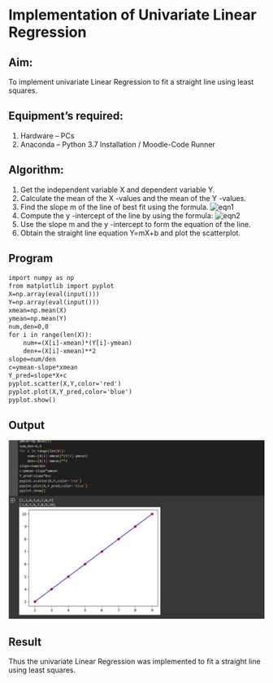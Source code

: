 # Implementation of Univariate Linear Regression
## Aim:
To implement univariate Linear Regression to fit a straight line using least squares.
## Equipment’s required:
1.	Hardware – PCs
2.	Anaconda – Python 3.7 Installation / Moodle-Code Runner
## Algorithm:
1.	Get the independent variable X and dependent variable Y.
2.	Calculate the mean of the X -values and the mean of the Y -values.
3.	Find the slope m of the line of best fit using the formula.
 ![eqn1](./eq1.jpg)
4.	Compute the y -intercept of the line by using the formula:
![eqn2](./eq2.jpg)  
5.	Use the slope m and the y -intercept to form the equation of the line.
6.	Obtain the straight line equation Y=mX+b and plot the scatterplot.
## Program
```
import numpy as np
from matplotlib import pyplot
X=np.array(eval(input()))
Y=np.array(eval(input()))
xmean=np.mean(X)
ymean=np.mean(Y)
num,den=0,0
for i in range(len(X)):
    num+=(X[i]-xmean)*(Y[i]-ymean)
    den+=(X[i]-xmean)**2
slope=num/den
c=ymean-slope*xmean
Y_pred=slope*X+c
pyplot.scatter(X,Y,color='red')
pyplot.plot(X,Y_pred,color='blue')
pyplot.show()

```
## Output
![Alt text](last.jpeg)

## Result
Thus the univariate Linear Regression was implemented to fit a straight line using least squares.
